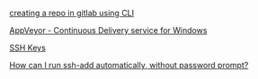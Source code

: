 [creating a repo in gitlab using CLI](http://stackoverflow.com/questions/19585211/creating-a-repo-in-gitlab-using-cli)

[AppVeyor - Continuous Delivery service for Windows](https://www.appveyor.com/)

[SSH Keys](http://bodhizazen.net/Tutorials/SSH_keys)

[How can I run ssh-add automatically, without password prompt?](http://unix.stackexchange.com/questions/90853/how-can-i-run-ssh-add-automatically-without-password-prompt)
